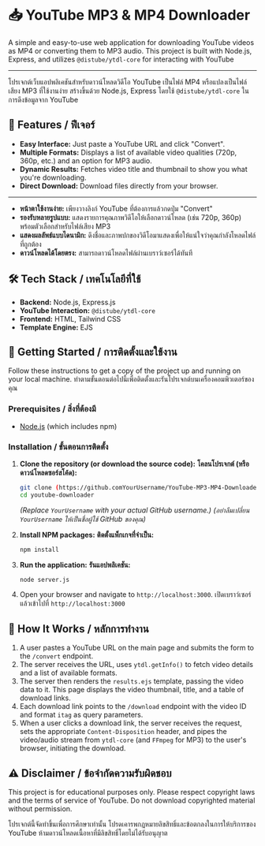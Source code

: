 # 📥 YouTube MP3 & MP4 Downloader

A simple and easy-to-use web application for downloading YouTube videos as MP4 or converting them to MP3 audio. This project is built with Node.js, Express, and utilizes `@distube/ytdl-core` for interacting with YouTube 

---

โปรเจกต์เว็บแอปพลิเคชันสำหรับดาวน์โหลดวิดีโอ YouTube เป็นไฟล์ MP4 หรือแปลงเป็นไฟล์เสียง MP3 ที่ใช้งานง่าย สร้างขึ้นด้วย Node.js, Express โดยใช้ `@distube/ytdl-core` ในการดึงข้อมูลจาก YouTube 

## 🎨 Features / ฟีเจอร์

- **Easy Interface:** Just paste a YouTube URL and click "Convert".
- **Multiple Formats:** Displays a list of available video qualities (720p, 360p, etc.) and an option for MP3 audio.
- **Dynamic Results:** Fetches video title and thumbnail to show you what you're downloading.
- **Direct Download:** Download files directly from your browser.

---

- **หน้าตาใช้งานง่าย:** เพียงวางลิงก์ YouTube ที่ต้องการแล้วกดปุ่ม "Convert"
- **รองรับหลายรูปแบบ:** แสดงรายการคุณภาพวิดีโอให้เลือกดาวน์โหลด (เช่น 720p, 360p) พร้อมตัวเลือกสำหรับไฟล์เสียง MP3
- **แสดงผลลัพธ์แบบไดนามิก:** ดึงชื่อและภาพปกของวิดีโอมาแสดงเพื่อให้แน่ใจว่าคุณกำลังโหลดไฟล์ที่ถูกต้อง
- **ดาวน์โหลดได้โดยตรง:** สามารถดาวน์โหลดไฟล์ผ่านเบราว์เซอร์ได้ทันที

## 🛠️ Tech Stack / เทคโนโลยีที่ใช้

- **Backend:** Node.js, Express.js
- **YouTube Interaction:** `@distube/ytdl-core`
- **Frontend:** HTML, Tailwind CSS
- **Template Engine:** EJS

## 🚀 Getting Started / การติดตั้งและใช้งาน

Follow these instructions to get a copy of the project up and running on your local machine.
ทำตามขั้นตอนต่อไปนี้เพื่อติดตั้งและรันโปรเจกต์บนเครื่องคอมพิวเตอร์ของคุณ

### Prerequisites / สิ่งที่ต้องมี

- [Node.js](https://nodejs.org/) (which includes npm)

### Installation / ขั้นตอนการติดตั้ง

1.  **Clone the repository (or download the source code):**
    **โคลนโปรเจกต์ (หรือดาวน์โหลดซอร์สโค้ด):**
    ```bash
    git clone (https://github.comYourUsername/YouTube-MP3-MP4-Downloader.git)
    cd youtube-downloader
    ```
    *(Replace `YourUsername` with your actual GitHub username.)*
    *(อย่าลืมเปลี่ยน `YourUsername` ให้เป็นชื่อผู้ใช้ GitHub ของคุณ)*

2.  **Install NPM packages:**
    **ติดตั้งแพ็กเกจที่จำเป็น:**
    ```bash
    npm install
    ```

3.  **Run the application:**
    **รันแอปพลิเคชัน:**
    ```bash
    node server.js
    ```

4.  Open your browser and navigate to `http://localhost:3000`.
    เปิดเบราว์เซอร์แล้วเข้าไปที่ `http://localhost:3000`

## 📝 How It Works / หลักการทำงาน

1.  A user pastes a YouTube URL on the main page and submits the form to the `/convert` endpoint.
2.  The server receives the URL, uses `ytdl.getInfo()` to fetch video details and a list of available formats.
3.  The server then renders the `results.ejs` template, passing the video data to it. This page displays the video thumbnail, title, and a table of download links.
4.  Each download link points to the `/download` endpoint with the video ID and format `itag` as query parameters.
5.  When a user clicks a download link, the server receives the request, sets the appropriate `Content-Disposition` header, and pipes the video/audio stream from `ytdl-core` (and `FFmpeg` for MP3) to the user's browser, initiating the download.

## ⚠️ Disclaimer / ข้อจำกัดความรับผิดชอบ

This project is for educational purposes only. Please respect copyright laws and the terms of service of YouTube. Do not download copyrighted material without permission.

โปรเจกต์นี้จัดทำขึ้นเพื่อการศึกษาเท่านั้น โปรดเคารพกฎหมายลิขสิทธิ์และข้อตกลงในการให้บริการของ YouTube ห้ามดาวน์โหลดเนื้อหาที่มีลิขสิทธิ์โดยไม่ได้รับอนุญาต
